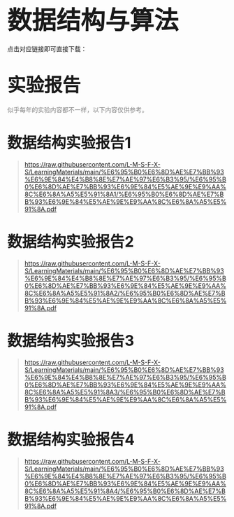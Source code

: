 # <span style="font-size: 2.0em; font-weight: bold;">数据结构与算法</span>

点击对应链接即可直接下载：

# <span style="font-size: 1.5em; font-weight: bold;">实验报告</span>

<span style="font-size: 1.0em; font-weight: normal; color: gray;">  似乎每年的实验内容都不一样，以下内容仅供参考。</span>

# <span style="font-size: 1.2em; font-weight: bold;">数据结构实验报告1</span>

> https://raw.githubusercontent.com/L-M-S-F-X-S/LearningMaterials/main/%E6%95%B0%E6%8D%AE%E7%BB%93%E6%9E%84%E4%B8%8E%E7%AE%97%E6%B3%95/%E6%95%B0%E6%8D%AE%E7%BB%93%E6%9E%84%E5%AE%9E%E9%AA%8C%E6%8A%A5%E5%91%8A1/%E6%95%B0%E6%8D%AE%E7%BB%93%E6%9E%84%E5%AE%9E%E9%AA%8C%E6%8A%A5%E5%91%8A.pdf

# <span style="font-size: 1.2em; font-weight: bold;">数据结构实验报告2</span>

> https://raw.githubusercontent.com/L-M-S-F-X-S/LearningMaterials/main/%E6%95%B0%E6%8D%AE%E7%BB%93%E6%9E%84%E4%B8%8E%E7%AE%97%E6%B3%95/%E6%95%B0%E6%8D%AE%E7%BB%93%E6%9E%84%E5%AE%9E%E9%AA%8C%E6%8A%A5%E5%91%8A2/%E6%95%B0%E6%8D%AE%E7%BB%93%E6%9E%84%E5%AE%9E%E9%AA%8C%E6%8A%A5%E5%91%8A.pdf

# <span style="font-size: 1.2em; font-weight: bold;">数据结构实验报告3</span>

> https://raw.githubusercontent.com/L-M-S-F-X-S/LearningMaterials/main/%E6%95%B0%E6%8D%AE%E7%BB%93%E6%9E%84%E4%B8%8E%E7%AE%97%E6%B3%95/%E6%95%B0%E6%8D%AE%E7%BB%93%E6%9E%84%E5%AE%9E%E9%AA%8C%E6%8A%A5%E5%91%8A3/%E6%95%B0%E6%8D%AE%E7%BB%93%E6%9E%84%E5%AE%9E%E9%AA%8C%E6%8A%A5%E5%91%8A.pdf

# <span style="font-size: 1.2em; font-weight: bold;">数据结构实验报告4</span>

>  https://raw.githubusercontent.com/L-M-S-F-X-S/LearningMaterials/main/%E6%95%B0%E6%8D%AE%E7%BB%93%E6%9E%84%E4%B8%8E%E7%AE%97%E6%B3%95/%E6%95%B0%E6%8D%AE%E7%BB%93%E6%9E%84%E5%AE%9E%E9%AA%8C%E6%8A%A5%E5%91%8A4/%E6%95%B0%E6%8D%AE%E7%BB%93%E6%9E%84%E5%AE%9E%E9%AA%8C%E6%8A%A5%E5%91%8A.pdf